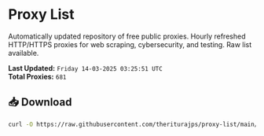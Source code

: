# Proxy List

Automatically updated repository of free public proxies. Hourly refreshed HTTP/HTTPS proxies for web scraping, cybersecurity, and testing. Raw list available.

**Last Updated:** `Friday 14-03-2025 03:25:51 UTC`  
**Total Proxies:** `681`

## 📥 Download
```bash
curl -O https://raw.githubusercontent.com/theriturajps/proxy-list/main/proxies.txt
